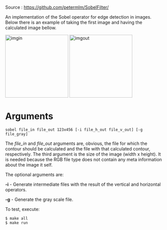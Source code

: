 Source : https://github.com/petermlm/SobelFilter/

An implementation of the Sobel operator for edge detection in images. Below there is an example of taking the first image and having the calculated image bellow.

<img src="readme_imgs/imgin.png" alt="imgin" style="width: 200px;"/>
<img src="readme_imgs/imgout.png" alt="imgout" style="width: 200px;"/>

# Arguments

    sobel file_in file_out 123x456 [-i file_h_out file_v_out] [-g file_gray]

The *file_in* and *file_out* arguments are, obvious, the file for which the contour should be calculated and the file with that calculated contour, respectively. The third argument is the size of the image (width x height). It is needed because the RGB file type does not contain any meta information about the image it self.

The optional arguments are:

**-i** - Generate intermediate files with the result of the vertical and horizontal operators.

**-g** - Generate the gray scale file.

To test, execute:

```
$ make all
$ make run
```
